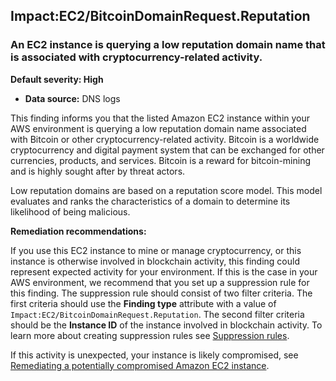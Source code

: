 Impact:EC2/BitcoinDomainRequest.Reputation
------------------------------------------


### An EC2 instance is querying a low reputation domain name that is associated with cryptocurrency-related activity.


**Default severity: High**


 * **Data source:** DNS logs

This finding informs you that the listed Amazon EC2 instance within your AWS environment is querying a low reputation domain name associated with Bitcoin or other cryptocurrency-related activity. Bitcoin is a worldwide cryptocurrency and digital payment system that can be exchanged for other currencies, products, and services. Bitcoin is a reward for bitcoin-mining and is highly sought after by threat actors.


Low reputation domains are based on a reputation score model. This model evaluates and ranks the characteristics of a domain to determine its likelihood of being malicious.


**Remediation recommendations:**


If you use this EC2 instance to mine or manage cryptocurrency, or this instance is otherwise involved in blockchain activity, this finding could represent expected activity for your environment. If this is the case in your AWS environment, we recommend that you set up a suppression rule for this finding. The suppression rule should consist of two filter criteria. The first criteria should use the **Finding type** attribute with a value of `Impact:EC2/BitcoinDomainRequest.Reputation`. The second filter criteria should be the **Instance ID** of the instance involved in blockchain activity. To learn more about creating suppression rules see [Suppression rules](https://docs.aws.amazon.com/guardduty/latest/ug/findings_suppression-rule.html).


If this activity is unexpected, your instance is likely compromised, see [Remediating a potentially compromised Amazon EC2 instance](https://docs.aws.amazon.com/guardduty/latest/ug/compromised-ec2.html).

